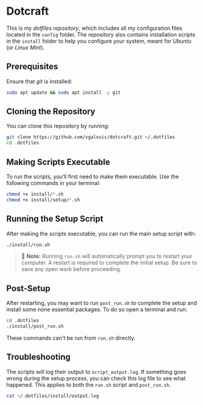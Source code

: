 # Dotcraft

This is my _dotfiles repository_, which includes all my configuration files
located in the `config` folder. The repository also contains installation
scripts in the `install` folder to help you configure your system, meant for
_Ubuntu_ (or _Linux Mint_).

## Prerequisites

Ensure that _git_ is installed:

```bash
sudo apt update && sudo apt install -y git
```

## Cloning the Repository

You can clone this repository by running:

```bash
git clone https://github.com/vgalovic/dotcraft.git ~/.dotfiles
cd .dotfiles
```

## Making Scripts Executable

To run the scripts, you’ll first need to make them executable. Use the following commands in your terminal:

```bash
chmod +x install/*.sh
chmod +x install/setup/*.sh
```

## Running the Setup Script

After making the scripts executable, you can run the main setup script with:

```bash
./install/run.sh
```

> 📝 **Note:** Running `run.sh` will automatically prompt you to restart
> your computer. A restart is required to complete the initial setup. Be sure
> to save any open work before proceeding.

## Post-Setup

After restarting, you may want to run `post_run.sh` to complete the setup and
install some none essential packages. To do so open a terminal and run:

```bash
cd .dotfiles
./install/post_run.sh
```

These commands can't be run from `run.sh` directly.

## Troubleshooting

The scripts will log their output to `script_output.log`. If something goes
wrong during the setup process, you can check this log file to see what
happened. This applies to both the `run.sh` script and `post_run.sh`.

```bash
cat ~/.dotfiles/install/output.log
```
